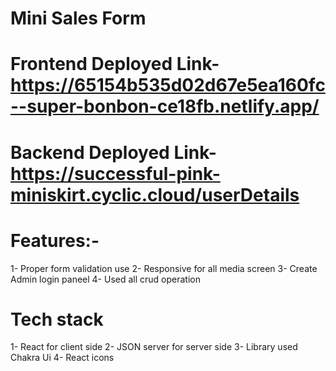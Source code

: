 # Mini Sales Form
# Frontend Deployed Link- https://65154b535d02d67e5ea160fc--super-bonbon-ce18fb.netlify.app/
# Backend Deployed Link- https://successful-pink-miniskirt.cyclic.cloud/userDetails

# Features:-

1- Proper form validation use
2- Responsive for all media screen
3- Create Admin login paneel
4- Used all crud operation

# Tech stack
1- React for client side
2- JSON server for server side
3- Library used Chakra Ui
4- React icons
